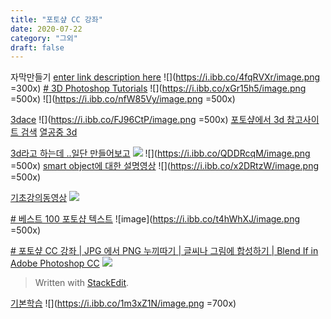 ```yaml
---
title: "포토샾 CC 강좌"
date: 2020-07-22
category: "그외"
draft: false
---
```

자막만들기
[enter link description here](https://www.youtube.com/watch?v=RIJWaypZ6Ik&list=PLZsH-OAmdm0Zt1gHSFshTJLJE4Es31pzT&index=206)
![](https://i.ibb.co/4fqRVXr/image.png =300x)
[# 3D Photoshop Tutorials](https://photoshoptrainingchannel.com/3d-photoshop-tutorials/)
![](https://i.ibb.co/xGr15h5/image.png =500x)
![](https://i.ibb.co/nfW85Vy/image.png =500x)


[3dace](https://cvl-demos.cs.nott.ac.uk/vrn/view.php?name=../59b415560b915)
![](https://i.ibb.co/FJ96CtP/image.png =500x)
[포토샾에서 3d 참고사이트 검색](https://www.google.com/search?q=photoshop%202020%20cc%203d&oq=photoshop%202020%20cc%203d&aqs=chrome..69i57j0l3.11374j0j4&sourceid=chrome&ie=UTF-8)
[열공중  3d](https://blogs.adobe.com/creativedialogue/design-ko/how-to-create-3d-models-in-photoshop/)

[3d라고 하는데 ..일단 만들어보고](https://www.youtube.com/watch?v=rrYBB5oyHyg)
![](https://i.ibb.co/1QX4ZpX/image.png)
![](https://i.ibb.co/QDDRcqM/image.png =500x)
[smart object에 대한 설명영상](http://blog.naver.com/pungwun/220244881406)
![](https://i.ibb.co/x2DRtzW/image.png =500x)

[기초강의동영상](https://www.youtube.com/watch?v=NqLK-OibL5A&list=PLF3xwVWbSafz2UUEFr8BVkjQw6V806kdd)
![](https://i.ibb.co/ZgQ9VY8/image.png)

[# 베스트 100 포토샵 텍스트](https://design.tutsplus.com/ko/articles/100-best-text-effect-tutorials--cms-28650)
![image](https://i.ibb.co/t4hWhXJ/image.png =500x)


[# 포토샾 CC 강좌 | JPG 에서 PNG 누끼따기 | 글씨나 그림에 합성하기 | Blend If in Adobe Photoshop CC](https://www.youtube.com/watch?v=dIigrr8R8H4)
![](https://i.ibb.co/HxWDbSr/image.png)
> Written with [StackEdit](https://stackedit.io/).

[기본학습](https://www.youtube.com/watch?v=CXE3x5opeC8&list=PLLtzrE3hP5SS6pPcZ43797J5tcvdBRMde&index=14)
![](https://i.ibb.co/1m3xZ1N/image.png =700x)
<!--stackedit_data:
eyJoaXN0b3J5IjpbMTQ4NTUyNzgxNCwtMTAzMjY1NDA5Nyw0MD
cwODM5MjUsNTU4NDMxMTM5LC0xODAwNzI0Mjg2LDc4OTA3NzI3
NywtNTc4MTA5OTg3LDE4ODQ4NjA3NDksODY2NzYzODQ4LDEzOT
k4NDgzMzYsLTE4OTcxNTg3ODcsMjExOTczNzgzNV19
-->